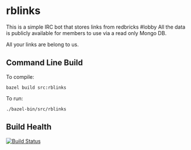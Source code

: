 rblinks
=======

This is a simple IRC bot that stores links from redbricks #lobby
All the data is publicly available for members to use via a read only Mongo DB.

All your links are belong to us.

Command Line Build
------------------
To compile:

    bazel build src:rblinks

To run:

    ./bazel-bin/src/rblinks


Build Health
---
[![Build Status](https://travis-ci.org/DevChat/rblinks.svg?branch=bazel)](https://travis-ci.org/DevChat/rblinks)

